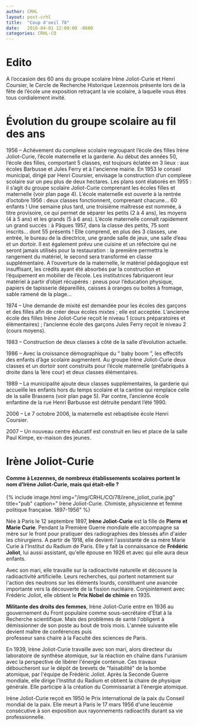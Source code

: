 ```yaml
---
author: CRHL
layout: post-crhl
title:  "Coup d'oeil 78"
date:   2016-04-01 12:00:00 -0600
categories: CRHL-CO
---
```


# Edito

A  l’occasion des  60  ans  du  groupe  scolaire
Irène Joliot-Curie et Henri Coursier, le Cercle de Recherche  Historique  Lezennois  présente lors de la fête de l’école une exposition  retraçant  la vie scolaire, à laquelle vous êtes tous cordialement invité.

# Évolution du groupe scolaire au fil des ans

1956 – Achèvement du complexe scolaire regroupant l’école des filles Irène Joliot-Curie, l’école maternelle et la garderie.
Au début des années 50, l’école des filles, comportant 5 classes, est toujours éclatée en 3 lieux : aux écoles Barbusse et Jules Ferry et à l'ancienne mairie. En 1953 le conseil municipal, dirigé par Henri Coursier, envisage la construction d’un complexe scolaire sur un peu plus de deux hectares. Les plans sont élaborés en 1955 : il s’agit du groupe scolaire Joliot-Curie comprenant les écoles filles et maternelle (voir plan page 4).
L’école maternelle est ouverte à la rentrée d’octobre 1956 : deux classes fonctionnent, comprenant chacune... 60 enfants ! Une semaine plus tard, une troisième maîtresse est nommée, à titre provisoire, ce qui permet de séparer les petits (2 à 4 ans), les moyens (4 à 5 ans) et les grands (5 à 6 ans). L’école maternelle connaît rapidement un grand succès : à Pâques 1957, dans la classe des petits, 75 sont  inscrits… dont  55 présents !
Elle comprend, en plus des 3 classes, une entrée, le bureau de la directrice, une grande salle de jeux, une salle d’eau et un dortoir. Il est également prévu une cuisine et un réfectoire qui ne seront jamais utilisés pour la restauration : la première permettra le rangement du matériel, le second sera transformé en classe supplémentaire.
A l’ouverture de la maternelle, le matériel pédagogique est insuffisant, les crédits ayant été absorbés par la construction et l’équipement en mobilier de l’école. Les institutrices fabriqueront leur matériel à partir d’objet récupérés : pneus pour l’éducation physique, papiers de tapisserie dépareillés, caisses à oranges ou boites à fromage, sable ramené de la plage…


1974 – Une demande de mixité est demandée pour les écoles des garçons et des filles afin de créer deux écoles mixtes ; elle est acceptée. L’ancienne école des filles Irène Joliot-Curie reçoit le niveau 1 (cours préparatoires et élémentaires) ; l’ancienne école des garçons Jules Ferry reçoit le niveau 2 (cours moyens).


 1983 –  Construction de deux classes à côté de la salle d’évolution actuelle.






1986 – Avec la croissance démographique du “ baby boom ”, les effectifs des enfants d’âge scolaire augmentent. Au groupe Irène Joliot-Curie deux classes et un dortoir sont construits pour l’école maternelle (préfabriqués à droite dans la 1ère cour) et deux classes élémentaires.



1989  – La municipalité ajoute deux classes supplémentaires, la garderie qui accueille les enfants hors du temps scolaire et la cantine qui remplace celle de la salle Brassens (voir plan page 5). Par contre, l’ancienne école enfantine de la rue Henri Barbusse est détruite pendant l’été 1990.
















2006   –  Le 7 octobre 2006, la maternelle est rebaptisée école Henri Coursier.

2007 – Un nouveau centre éducatif est construit en lieu et place de la salle
 Paul  Kimpe, ex-maison des jeunes.

# Irène Joliot-Curie

#### Comme à Lezennes, de nombreux établissements scolaires portent le nom d’Irène Joliot-Curie, mais qui était-elle ?

{% include image.html
            img="/img/CRHL/CO/78/irene_joliot_curie.jpg"
            title="pub"
            caption=" Irène Joliot-Curie. Chimiste, physicienne et femme politique française. 1897-1956" %}       





Née à Paris le 12 septembre 1897, **Irène Joliot-Curie** est la fille de **Pierre et Marie Curie**. Pendant la Première Guerre mondiale elle accompagne sa mère sur le front pour pratiquer des radiographies des blessés afin d'aider les chirurgiens. A partir de 1918, elle devient l'assistante de sa mère Marie Curie à l'Institut du Radium de Paris. Elle y fait la connaissance de **Frédéric Joliot**, lui aussi assistant, qu'elle épouse en 1926 et avec qui elle aura deux enfants.

Avec son mari, elle travaille sur la radioactivité naturelle et découvre la radioactivité artificielle. Leurs recherches, qui portent notamment sur l'action des neutrons sur les éléments lourds, constituent une avancée importante vers la découverte de la fission nucléaire. Conjointement avec Frédéric Joliot, elle obtient le **Prix Nobel de chimie** en 1935.

**Militante des droits des femmes**, Irène Joliot-Curie entre en 1936 au gouvernement du Front populaire comme sous-secrétaire d'Etat à la Recherche scientifique. Mais des problèmes de santé l'obligent à démissionner de son poste au bout  de   trois  mois. L'année   suivante    elle  devient  maître  de  conférences  puis   
professeur sans chaire à la Faculté des sciences de Paris.

En 1939, Irène Joliot-Curie travaille avec son mari, alors directeur du laboratoire de synthèse atomique, sur la réaction en chaîne dans l'uranium avec la perspective de libérer l'énergie contenue. Ces travaux déboucheront sur le dépôt de brevets de "faisabilité" de la bombe atomique, par l'équipe de Frédéric Joliot. Après la Seconde Guerre mondiale, elle dirige l'Institut du Radium et obtient la chaire de physique générale. Elle participe à la création du Commissariat à l'énergie atomique.

Irène Joliot-Curie reçoit en 1950 le Prix international de la paix du Conseil mondial de la paix. Elle meurt à Paris le 17 mars 1956 d'une leucémie consécutive à son exposition aux rayonnements radioactifs durant sa vie professionnelle.
